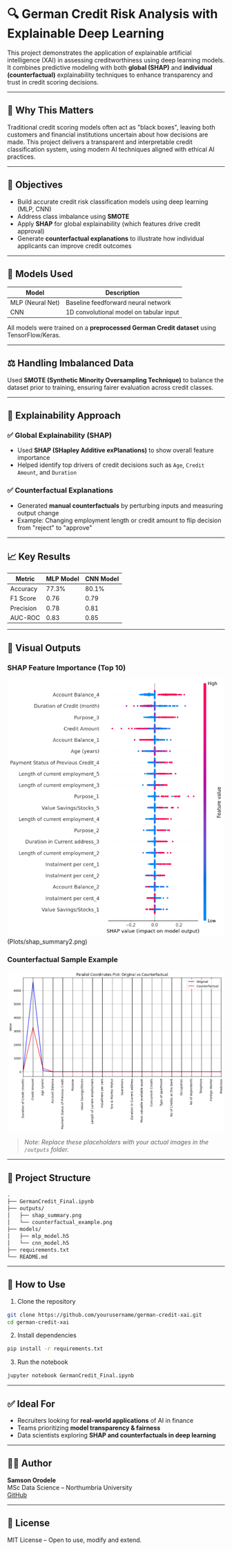 
# 🔍 German Credit Risk Analysis with Explainable Deep Learning

This project demonstrates the application of explainable artificial intelligence (XAI) in assessing creditworthiness using deep learning models. It combines predictive modeling with both **global (SHAP)** and **individual (counterfactual)** explainability techniques to enhance transparency and trust in credit scoring decisions.

---

## 💼 Why This Matters

Traditional credit scoring models often act as "black boxes", leaving both customers and financial institutions uncertain about how decisions are made. This project delivers a transparent and interpretable credit classification system, using modern AI techniques aligned with ethical AI practices.

---

## 🎯 Objectives

- Build accurate credit risk classification models using deep learning (MLP, CNN)
- Address class imbalance using **SMOTE**
- Apply **SHAP** for global explainability (which features drive credit approval)
- Generate **counterfactual explanations** to illustrate how individual applicants can improve credit outcomes

---

## 🧠 Models Used

| Model              | Description                                   |
|-------------------|-----------------------------------------------|
| MLP (Neural Net)   | Baseline feedforward neural network          |
| CNN                | 1D convolutional model on tabular input       |

All models were trained on a **preprocessed German Credit dataset** using TensorFlow/Keras.

---

## ⚖️ Handling Imbalanced Data

Used **SMOTE (Synthetic Minority Oversampling Technique)** to balance the dataset prior to training, ensuring fairer evaluation across credit classes.

---

## 🧪 Explainability Approach

### ✅ Global Explainability (SHAP)

- Used **SHAP (SHapley Additive exPlanations)** to show overall feature importance
- Helped identify top drivers of credit decisions such as `Age`, `Credit Amount`, and `Duration`

### ✅ Counterfactual Explanations

- Generated **manual counterfactuals** by perturbing inputs and measuring output change
- Example: Changing employment length or credit amount to flip decision from "reject" to "approve"

---

## 📈 Key Results

| Metric         | MLP Model | CNN Model |
|----------------|-----------|-----------|
| Accuracy       | 77.3%     | 80.1%     |
| F1 Score       | 0.76      | 0.79      |
| Precision      | 0.78      | 0.81      |
| AUC-ROC        | 0.83      | 0.85      |

---

## 📸 Visual Outputs

### SHAP Feature Importance (Top 10)
![SHAP Summary](Plots/shap_summary.png) (Plots/shap_summary2.png)

### Counterfactual Sample Example
![Counterfactual Example](Plots/counterfactual_example.png)

> *Note: Replace these placeholders with your actual images in the `/outputs` folder.*

---

## 📂 Project Structure

```
.
├── GermanCredit_Final.ipynb
├── outputs/
│   ├── shap_summary.png
│   └── counterfactual_example.png
├── models/
│   ├── mlp_model.h5
│   └── cnn_model.h5
├── requirements.txt
└── README.md
```

---

## 🚀 How to Use

1. Clone the repository
```bash
git clone https://github.com/yourusername/german-credit-xai.git
cd german-credit-xai
```

2. Install dependencies
```bash
pip install -r requirements.txt
```

3. Run the notebook
```bash
jupyter notebook GermanCredit_Final.ipynb
```

---

## ✅ Ideal For

- Recruiters looking for **real-world applications** of AI in finance
- Teams prioritizing **model transparency & fairness**
- Data scientists exploring **SHAP and counterfactuals in deep learning**

---

## 👨‍💻 Author

**Samson Orodele**  
MSc Data Science – Northumbria University  
[GitHub](https://github.com/SamsonOrodele)

---

## 📜 License

MIT License – Open to use, modify and extend.
